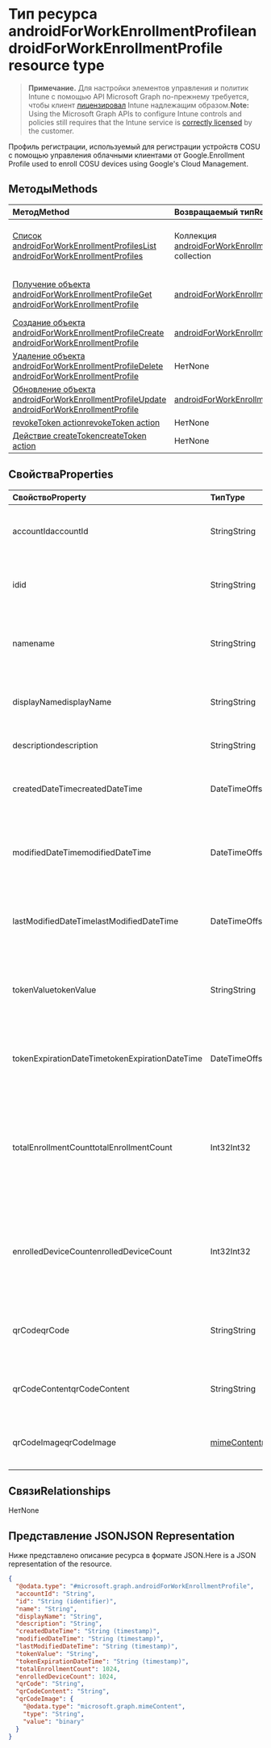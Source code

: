 # <a name="androidforworkenrollmentprofile-resource-type"></a><span data-ttu-id="3e0b5-101">Тип ресурса androidForWorkEnrollmentProfile</span><span class="sxs-lookup"><span data-stu-id="3e0b5-101">androidForWorkEnrollmentProfile resource type</span></span>

> <span data-ttu-id="3e0b5-102">**Примечание.** Для настройки элементов управления и политик Intune с помощью API Microsoft Graph по-прежнему требуется, чтобы клиент [лицензировал](https://go.microsoft.com/fwlink/?linkid=839381) Intune надлежащим образом.</span><span class="sxs-lookup"><span data-stu-id="3e0b5-102">**Note:** Using the Microsoft Graph APIs to configure Intune controls and policies still requires that the Intune service is [correctly licensed](https://go.microsoft.com/fwlink/?linkid=839381) by the customer.</span></span>

<span data-ttu-id="3e0b5-103">Профиль регистрации, используемый для регистрации устройств COSU с помощью управления облачными клиентами от Google.</span><span class="sxs-lookup"><span data-stu-id="3e0b5-103">Enrollment Profile used to enroll COSU devices using Google's Cloud Management.</span></span>
## <a name="methods"></a><span data-ttu-id="3e0b5-104">Методы</span><span class="sxs-lookup"><span data-stu-id="3e0b5-104">Methods</span></span>
|<span data-ttu-id="3e0b5-105">Метод</span><span class="sxs-lookup"><span data-stu-id="3e0b5-105">Method</span></span>|<span data-ttu-id="3e0b5-106">Возвращаемый тип</span><span class="sxs-lookup"><span data-stu-id="3e0b5-106">Return Type</span></span>|<span data-ttu-id="3e0b5-107">Описание</span><span class="sxs-lookup"><span data-stu-id="3e0b5-107">Description</span></span>|
|:---|:---|:---|
|[<span data-ttu-id="3e0b5-108">Список androidForWorkEnrollmentProfiles</span><span class="sxs-lookup"><span data-stu-id="3e0b5-108">List androidForWorkEnrollmentProfiles</span></span>](../api/intune_androidforwork_androidforworkenrollmentprofile_list.md)|<span data-ttu-id="3e0b5-109">Коллекция [androidForWorkEnrollmentProfile](../resources/intune_androidforwork_androidforworkenrollmentprofile.md)</span><span class="sxs-lookup"><span data-stu-id="3e0b5-109">[androidForWorkEnrollmentProfile](../resources/intune_androidforwork_androidforworkenrollmentprofile.md) collection</span></span>|<span data-ttu-id="3e0b5-110">Список свойств и связей объектов [androidForWorkEnrollmentProfile](../resources/intune_androidforwork_androidforworkenrollmentprofile.md).</span><span class="sxs-lookup"><span data-stu-id="3e0b5-110">List properties and relationships of the [androidForWorkEnrollmentProfile](../resources/intune_androidforwork_androidforworkenrollmentprofile.md) objects.</span></span>|
|[<span data-ttu-id="3e0b5-111">Получение объекта androidForWorkEnrollmentProfile</span><span class="sxs-lookup"><span data-stu-id="3e0b5-111">Get androidForWorkEnrollmentProfile</span></span>](../api/intune_androidforwork_androidforworkenrollmentprofile_get.md)|[<span data-ttu-id="3e0b5-112">androidForWorkEnrollmentProfile</span><span class="sxs-lookup"><span data-stu-id="3e0b5-112">androidForWorkEnrollmentProfile</span></span>](../resources/intune_androidforwork_androidforworkenrollmentprofile.md)|<span data-ttu-id="3e0b5-113">Чтение свойств и связей объекта [androidForWorkEnrollmentProfile](../resources/intune_androidforwork_androidforworkenrollmentprofile.md).</span><span class="sxs-lookup"><span data-stu-id="3e0b5-113">Read properties and relationships of [plannerTaskDetails](../resources/intune_androidforwork_androidforworkenrollmentprofile.md) object.</span></span>|
|[<span data-ttu-id="3e0b5-114">Создание объекта androidForWorkEnrollmentProfile</span><span class="sxs-lookup"><span data-stu-id="3e0b5-114">Create androidForWorkEnrollmentProfile</span></span>](../api/intune_androidforwork_androidforworkenrollmentprofile_create.md)|[<span data-ttu-id="3e0b5-115">androidForWorkEnrollmentProfile</span><span class="sxs-lookup"><span data-stu-id="3e0b5-115">androidForWorkEnrollmentProfile</span></span>](../resources/intune_androidforwork_androidforworkenrollmentprofile.md)|<span data-ttu-id="3e0b5-116">Создание объекта [androidForWorkEnrollmentProfile](../resources/intune_androidforwork_androidforworkenrollmentprofile.md).</span><span class="sxs-lookup"><span data-stu-id="3e0b5-116">Create a new [plannerBucket](../resources/intune_androidforwork_androidforworkenrollmentprofile.md) object.</span></span>|
|[<span data-ttu-id="3e0b5-117">Удаление объекта androidForWorkEnrollmentProfile</span><span class="sxs-lookup"><span data-stu-id="3e0b5-117">Delete androidForWorkEnrollmentProfile</span></span>](../api/intune_androidforwork_androidforworkenrollmentprofile_delete.md)|<span data-ttu-id="3e0b5-118">Нет</span><span class="sxs-lookup"><span data-stu-id="3e0b5-118">None</span></span>|<span data-ttu-id="3e0b5-119">Удаление объекта [androidForWorkEnrollmentProfile](../resources/intune_androidforwork_androidforworkenrollmentprofile.md).</span><span class="sxs-lookup"><span data-stu-id="3e0b5-119">Deletes a [androidForWorkEnrollmentProfile](../resources/intune_androidforwork_androidforworkenrollmentprofile.md).</span></span>|
|[<span data-ttu-id="3e0b5-120">Обновление объекта androidForWorkEnrollmentProfile</span><span class="sxs-lookup"><span data-stu-id="3e0b5-120">Update androidForWorkEnrollmentProfile</span></span>](../api/intune_androidforwork_androidforworkenrollmentprofile_update.md)|[<span data-ttu-id="3e0b5-121">androidForWorkEnrollmentProfile</span><span class="sxs-lookup"><span data-stu-id="3e0b5-121">androidForWorkEnrollmentProfile</span></span>](../resources/intune_androidforwork_androidforworkenrollmentprofile.md)|<span data-ttu-id="3e0b5-122">Обновление свойств объекта [androidForWorkEnrollmentProfile](../resources/intune_androidforwork_androidforworkenrollmentprofile.md).</span><span class="sxs-lookup"><span data-stu-id="3e0b5-122">Update the properties of a [calendar](../resources/intune_androidforwork_androidforworkenrollmentprofile.md) object.</span></span>|
|[<span data-ttu-id="3e0b5-123">revokeToken action</span><span class="sxs-lookup"><span data-stu-id="3e0b5-123">revokeToken action</span></span>](../api/intune_androidforwork_androidforworkenrollmentprofile_revoketoken.md)|<span data-ttu-id="3e0b5-124">Нет</span><span class="sxs-lookup"><span data-stu-id="3e0b5-124">None</span></span>|<span data-ttu-id="3e0b5-125">Н/Д</span><span class="sxs-lookup"><span data-stu-id="3e0b5-125">Not yet documented</span></span>|
|[<span data-ttu-id="3e0b5-126">Действие createToken</span><span class="sxs-lookup"><span data-stu-id="3e0b5-126">createToken action</span></span>](../api/intune_androidforwork_androidforworkenrollmentprofile_createtoken.md)|<span data-ttu-id="3e0b5-127">Нет</span><span class="sxs-lookup"><span data-stu-id="3e0b5-127">None</span></span>|<span data-ttu-id="3e0b5-128">Н/Д</span><span class="sxs-lookup"><span data-stu-id="3e0b5-128">Not yet documented</span></span>|

## <a name="properties"></a><span data-ttu-id="3e0b5-129">Свойства</span><span class="sxs-lookup"><span data-stu-id="3e0b5-129">Properties</span></span>
|<span data-ttu-id="3e0b5-130">Свойство</span><span class="sxs-lookup"><span data-stu-id="3e0b5-130">Property</span></span>|<span data-ttu-id="3e0b5-131">Тип</span><span class="sxs-lookup"><span data-stu-id="3e0b5-131">Type</span></span>|<span data-ttu-id="3e0b5-132">Описание</span><span class="sxs-lookup"><span data-stu-id="3e0b5-132">Description</span></span>|
|:---|:---|:---|
|<span data-ttu-id="3e0b5-133">accountId</span><span class="sxs-lookup"><span data-stu-id="3e0b5-133">accountId</span></span>|<span data-ttu-id="3e0b5-134">String</span><span class="sxs-lookup"><span data-stu-id="3e0b5-134">String</span></span>|<span data-ttu-id="3e0b5-135">GUID клиента, которому принадлежит профиль регистрации.</span><span class="sxs-lookup"><span data-stu-id="3e0b5-135">Tenant GUID the enrollment profile belongs to.</span></span>|
|<span data-ttu-id="3e0b5-136">id</span><span class="sxs-lookup"><span data-stu-id="3e0b5-136">id</span></span>|<span data-ttu-id="3e0b5-137">String</span><span class="sxs-lookup"><span data-stu-id="3e0b5-137">String</span></span>|<span data-ttu-id="3e0b5-138">Уникальный GUID профиля регистрации.</span><span class="sxs-lookup"><span data-stu-id="3e0b5-138">Unique GUID for the enrollment profile.</span></span>|
|<span data-ttu-id="3e0b5-139">name</span><span class="sxs-lookup"><span data-stu-id="3e0b5-139">name</span></span>|<span data-ttu-id="3e0b5-140">String</span><span class="sxs-lookup"><span data-stu-id="3e0b5-140">String</span></span>|<span data-ttu-id="3e0b5-141">(Нерекомендуемое) Отображаемое имя профиля регистрации.</span><span class="sxs-lookup"><span data-stu-id="3e0b5-141">(Deprecated) Display name for the enrollment profile.</span></span>|
|<span data-ttu-id="3e0b5-142">displayName</span><span class="sxs-lookup"><span data-stu-id="3e0b5-142">displayName</span></span>|<span data-ttu-id="3e0b5-143">String</span><span class="sxs-lookup"><span data-stu-id="3e0b5-143">String</span></span>|<span data-ttu-id="3e0b5-144">Отображаемое имя для профиля регистрации.</span><span class="sxs-lookup"><span data-stu-id="3e0b5-144">Display name for the enrollment profile.</span></span>|
|<span data-ttu-id="3e0b5-145">description</span><span class="sxs-lookup"><span data-stu-id="3e0b5-145">description</span></span>|<span data-ttu-id="3e0b5-146">String</span><span class="sxs-lookup"><span data-stu-id="3e0b5-146">String</span></span>|<span data-ttu-id="3e0b5-147">Описание профиля регистрации.</span><span class="sxs-lookup"><span data-stu-id="3e0b5-147">Description for the enrollment profile.</span></span>|
|<span data-ttu-id="3e0b5-148">createdDateTime</span><span class="sxs-lookup"><span data-stu-id="3e0b5-148">createdDateTime</span></span>|<span data-ttu-id="3e0b5-149">DateTimeOffset</span><span class="sxs-lookup"><span data-stu-id="3e0b5-149">DateTimeOffset</span></span>|<span data-ttu-id="3e0b5-150">Дата и время создания профиля регистрации.</span><span class="sxs-lookup"><span data-stu-id="3e0b5-150">Date time the enrollment profile was created.</span></span>|
|<span data-ttu-id="3e0b5-151">modifiedDateTime</span><span class="sxs-lookup"><span data-stu-id="3e0b5-151">modifiedDateTime</span></span>|<span data-ttu-id="3e0b5-152">DateTimeOffset</span><span class="sxs-lookup"><span data-stu-id="3e0b5-152">DateTimeOffset</span></span>|<span data-ttu-id="3e0b5-153">(Нерекомендуемое) Дата и время последнего изменения профиля регистрации.</span><span class="sxs-lookup"><span data-stu-id="3e0b5-153">(Deprecated) Date time the enrollment profile was last modified.</span></span>|
|<span data-ttu-id="3e0b5-154">lastModifiedDateTime</span><span class="sxs-lookup"><span data-stu-id="3e0b5-154">lastModifiedDateTime</span></span>|<span data-ttu-id="3e0b5-155">DateTimeOffset</span><span class="sxs-lookup"><span data-stu-id="3e0b5-155">DateTimeOffset</span></span>|<span data-ttu-id="3e0b5-156">Дата и время последнего изменения профиля регистрации.</span><span class="sxs-lookup"><span data-stu-id="3e0b5-156">Date time the enrollment profile was last modified.</span></span>|
|<span data-ttu-id="3e0b5-157">tokenValue</span><span class="sxs-lookup"><span data-stu-id="3e0b5-157">tokenValue</span></span>|<span data-ttu-id="3e0b5-158">String</span><span class="sxs-lookup"><span data-stu-id="3e0b5-158">String</span></span>|<span data-ttu-id="3e0b5-159">Значение последнего созданного маркера для этого профиля регистрации.</span><span class="sxs-lookup"><span data-stu-id="3e0b5-159">Value of the most recently created token for this enrollment profile.</span></span>|
|<span data-ttu-id="3e0b5-160">tokenExpirationDateTime</span><span class="sxs-lookup"><span data-stu-id="3e0b5-160">tokenExpirationDateTime</span></span>|<span data-ttu-id="3e0b5-161">DateTimeOffset</span><span class="sxs-lookup"><span data-stu-id="3e0b5-161">DateTimeOffset</span></span>|<span data-ttu-id="3e0b5-162">Дата и время, когда истекает срок действия последнего созданного маркера.</span><span class="sxs-lookup"><span data-stu-id="3e0b5-162">Date time the most recently created token will expire.</span></span>|
|<span data-ttu-id="3e0b5-163">totalEnrollmentCount</span><span class="sxs-lookup"><span data-stu-id="3e0b5-163">totalEnrollmentCount</span></span>|<span data-ttu-id="3e0b5-164">Int32</span><span class="sxs-lookup"><span data-stu-id="3e0b5-164">Int32</span></span>|<span data-ttu-id="3e0b5-165">(Нерекомендуемое) Общее количество устройств с Android, зарегистрированных через этот профиль регистрации.</span><span class="sxs-lookup"><span data-stu-id="3e0b5-165">(Deprecated) Total number of Android devices that have enrolled using this enrollment profile.</span></span>|
|<span data-ttu-id="3e0b5-166">enrolledDeviceCount</span><span class="sxs-lookup"><span data-stu-id="3e0b5-166">enrolledDeviceCount</span></span>|<span data-ttu-id="3e0b5-167">Int32</span><span class="sxs-lookup"><span data-stu-id="3e0b5-167">Int32</span></span>|<span data-ttu-id="3e0b5-168">Общее количество устройств с Android, зарегистрированных через этот профиль регистрации.</span><span class="sxs-lookup"><span data-stu-id="3e0b5-168">Total number of Android devices that have enrolled using this enrollment profile.</span></span>|
|<span data-ttu-id="3e0b5-169">qrCode</span><span class="sxs-lookup"><span data-stu-id="3e0b5-169">qrCode</span></span>|<span data-ttu-id="3e0b5-170">String</span><span class="sxs-lookup"><span data-stu-id="3e0b5-170">String</span></span>|<span data-ttu-id="3e0b5-171">(Нерекомендуемое) Строка, используемая для создания QR-кода маркера.</span><span class="sxs-lookup"><span data-stu-id="3e0b5-171">(Deprecated) String used to generate a QR code for the token.</span></span>|
|<span data-ttu-id="3e0b5-172">qrCodeContent</span><span class="sxs-lookup"><span data-stu-id="3e0b5-172">qrCodeContent</span></span>|<span data-ttu-id="3e0b5-173">String</span><span class="sxs-lookup"><span data-stu-id="3e0b5-173">String</span></span>|<span data-ttu-id="3e0b5-174">Строка, используемая для создания QR-кода маркера.</span><span class="sxs-lookup"><span data-stu-id="3e0b5-174">String used to generate a QR code for the token.</span></span>|
|<span data-ttu-id="3e0b5-175">qrCodeImage</span><span class="sxs-lookup"><span data-stu-id="3e0b5-175">qrCodeImage</span></span>|[<span data-ttu-id="3e0b5-176">mimeContent</span><span class="sxs-lookup"><span data-stu-id="3e0b5-176">mimeContent</span></span>](../resources/intune_androidforwork_mimecontent.md)|<span data-ttu-id="3e0b5-177">Строка, используемая для создания QR-кода маркера.</span><span class="sxs-lookup"><span data-stu-id="3e0b5-177">String used to generate a QR code for the token.</span></span>|

## <a name="relationships"></a><span data-ttu-id="3e0b5-178">Связи</span><span class="sxs-lookup"><span data-stu-id="3e0b5-178">Relationships</span></span>
<span data-ttu-id="3e0b5-179">Нет</span><span class="sxs-lookup"><span data-stu-id="3e0b5-179">None</span></span>
## <a name="json-representation"></a><span data-ttu-id="3e0b5-180">Представление JSON</span><span class="sxs-lookup"><span data-stu-id="3e0b5-180">JSON Representation</span></span>
<span data-ttu-id="3e0b5-181">Ниже представлено описание ресурса в формате JSON.</span><span class="sxs-lookup"><span data-stu-id="3e0b5-181">Here is a JSON representation of the resource.</span></span>
<!-- {
  "blockType": "resource",
  "keyProperty": "id",
  "@odata.type": "microsoft.graph.androidForWorkEnrollmentProfile"
}
-->
``` json
{
  "@odata.type": "#microsoft.graph.androidForWorkEnrollmentProfile",
  "accountId": "String",
  "id": "String (identifier)",
  "name": "String",
  "displayName": "String",
  "description": "String",
  "createdDateTime": "String (timestamp)",
  "modifiedDateTime": "String (timestamp)",
  "lastModifiedDateTime": "String (timestamp)",
  "tokenValue": "String",
  "tokenExpirationDateTime": "String (timestamp)",
  "totalEnrollmentCount": 1024,
  "enrolledDeviceCount": 1024,
  "qrCode": "String",
  "qrCodeContent": "String",
  "qrCodeImage": {
    "@odata.type": "microsoft.graph.mimeContent",
    "type": "String",
    "value": "binary"
  }
}
```




